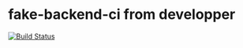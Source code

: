 # fake-backend-ci from developper

[![Build Status](http://54.174.120.12/buildStatus/icon?job=fake-backend-ci)](http://54.174.120.12/job/fake-backend-ci/)
